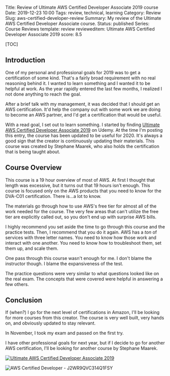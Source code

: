 Title: Review of Ultimate AWS Certified Developer Associate 2019 course
Date: 2019-12-23 10:00
Tags: review, technical, learning
Category: Review
Slug: aws-certified-developer-review
Summary: My review of the Ultimate AWS Certified Developer Associate course.
Status: published
Series: Course Reviews
template: review
revieweditem: Ultimate AWS Certified Developer Associate 2019
score: 8.5

[TOC]

## Introduction

One of my personal and professional goals for 2019 was to get a certification of some kind. That's a
fairly broad requirement with no real reasoning behind it. I wanted to learn something and I wanted it
to be helpful at work. As the year rapidly entered the last few months, I realized I not done anything
to reach the goal.

After a brief talk with my management, it was decided that I should get an AWS certification. It'd help
the company out with some work we are doing to become an AWS partner, and I'd get a certification that would
be useful.

With a read goal, I set out to learn something. I started by finding [Ultimate AWS Certified Developer Associate 2019][1]
on Udemy. At the time I'm posting this entry, the course has been updated to be useful for 2020. It's always a good sign
that the creator is continuously updating their materials. This course was created by Stephane Maarek, who also
holds the certification that is being taught about.

## Course Overview

This course is a 19 hour overview of most of AWS. At first I thought that length was excessive, but it turns out
that 19 hours isn't enough. This course is focused only on the AWS products that you need to know for the DVA-C01
certification. There is...a lot to know.

The materials go through how to use AWS's free tier for almost all of the work needed for the course. The very few
areas that can't utilize the free tier are explicitly called out, so you don't end up with surprise AWS bills.

I highly recommend you set aside the time to go through this course and the practice tests. Then, I recommend
that you do it again. AWS has a *ton* of services with three letter names. You need to know how those work
and interact with one another. You need to know how to troubleshoot them, set them up, and scale them.

One pass through this course wasn't enough for me. I don't blame the instructor though. I blame the expansiveness of
the test.

The practice questions were very similar to what questions looked like on the real exam. The concepts that were
covered were helpful in answering a few others.

## Conclusion

If (when?) I go for the next level of certifications in Amazon, I'll be looking for more courses from this creator.
The course is very well built, very hands on, and obviously updated to stay relevant.

In November, I took my exam and passed on the first try.

I have other professional goals for next year, but if I decide to go for another AWS certification, I'll
be looking for another course by Stephane Maarek.

[![Ultimate AWS Certified Developer Associate 2019][certificate]][courselink]

![AWS Certified Developer - J2WR9QVC314Q1FSY][awscertificate]


 [1]: https://www.udemy.com/course/aws-certified-developer-associate-dva-c01/
 [certificate]: {attach}images/udemy-aws-developer-certification.jpg
 [courselink]: https://ude.my/UC-CAXZ5N6F
 [awscertificate]: {attach}images/aws_certified_developer.png